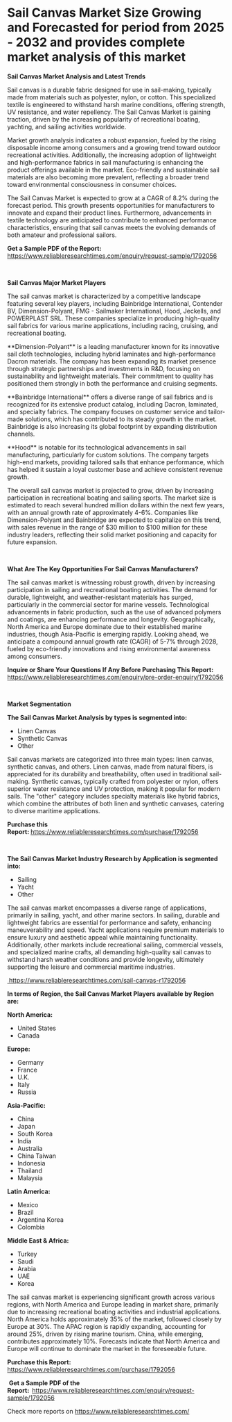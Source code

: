 <p><h1>Sail Canvas Market Size Growing and Forecasted for period from 2025 - 2032 and provides complete market analysis of this market</h1></p><p><strong>Sail Canvas Market Analysis and Latest Trends</strong></p>
<p><p>Sail canvas is a durable fabric designed for use in sail-making, typically made from materials such as polyester, nylon, or cotton. This specialized textile is engineered to withstand harsh marine conditions, offering strength, UV resistance, and water repellency. The Sail Canvas Market is gaining traction, driven by the increasing popularity of recreational boating, yachting, and sailing activities worldwide. </p><p>Market growth analysis indicates a robust expansion, fueled by the rising disposable income among consumers and a growing trend toward outdoor recreational activities. Additionally, the increasing adoption of lightweight and high-performance fabrics in sail manufacturing is enhancing the product offerings available in the market. Eco-friendly and sustainable sail materials are also becoming more prevalent, reflecting a broader trend toward environmental consciousness in consumer choices.</p><p>The Sail Canvas Market is expected to grow at a CAGR of 8.2% during the forecast period. This growth presents opportunities for manufacturers to innovate and expand their product lines. Furthermore, advancements in textile technology are anticipated to contribute to enhanced performance characteristics, ensuring that sail canvas meets the evolving demands of both amateur and professional sailors.</p></p>
<p><strong>Get a Sample PDF of the Report:&nbsp;</strong> <a href="https://www.reliableresearchtimes.com/enquiry/request-sample/1792056?utm_campaign=1581&utm_medium=2&utm_source=Github&utm_content=ia&utm_term=01042025&utm_id=sail-canvas">https://www.reliableresearchtimes.com/enquiry/request-sample/1792056</a></p>
<p>&nbsp;</p>
<p><strong>Sail Canvas Major Market Players</strong></p>
<p><p>The sail canvas market is characterized by a competitive landscape featuring several key players, including Bainbridge International, Contender BV, Dimension-Polyant, FMG - Sailmaker International, Hood, Jeckells, and POWERPLAST SRL. These companies specialize in producing high-quality sail fabrics for various marine applications, including racing, cruising, and recreational boating.</p><p>**Dimension-Polyant** is a leading manufacturer known for its innovative sail cloth technologies, including hybrid laminates and high-performance Dacron materials. The company has been expanding its market presence through strategic partnerships and investments in R&D, focusing on sustainability and lightweight materials. Their commitment to quality has positioned them strongly in both the performance and cruising segments.</p><p>**Bainbridge International** offers a diverse range of sail fabrics and is recognized for its extensive product catalog, including Dacron, laminated, and specialty fabrics. The company focuses on customer service and tailor-made solutions, which has contributed to its steady growth in the market. Bainbridge is also increasing its global footprint by expanding distribution channels.</p><p>**Hood** is notable for its technological advancements in sail manufacturing, particularly for custom solutions. The company targets high-end markets, providing tailored sails that enhance performance, which has helped it sustain a loyal customer base and achieve consistent revenue growth.</p><p>The overall sail canvas market is projected to grow, driven by increasing participation in recreational boating and sailing sports. The market size is estimated to reach several hundred million dollars within the next few years, with an annual growth rate of approximately 4-6%. Companies like Dimension-Polyant and Bainbridge are expected to capitalize on this trend, with sales revenue in the range of $30 million to $100 million for these industry leaders, reflecting their solid market positioning and capacity for future expansion.</p></p>
<p>&nbsp;</p>
<p><strong>What Are The Key Opportunities For Sail Canvas Manufacturers?</strong></p>
<p><p>The sail canvas market is witnessing robust growth, driven by increasing participation in sailing and recreational boating activities. The demand for durable, lightweight, and weather-resistant materials has surged, particularly in the commercial sector for marine vessels. Technological advancements in fabric production, such as the use of advanced polymers and coatings, are enhancing performance and longevity. Geographically, North America and Europe dominate due to their established marine industries, though Asia-Pacific is emerging rapidly. Looking ahead, we anticipate a compound annual growth rate (CAGR) of 5-7% through 2028, fueled by eco-friendly innovations and rising environmental awareness among consumers.</p></p>
<p><strong>Inquire or Share Your Questions If Any Before Purchasing This Report:</strong> <a href="https://www.reliableresearchtimes.com/enquiry/pre-order-enquiry/1792056?utm_campaign=1581&utm_medium=2&utm_source=Github&utm_content=ia&utm_term=01042025&utm_id=sail-canvas">https://www.reliableresearchtimes.com/enquiry/pre-order-enquiry/1792056</a></p>
<p>&nbsp;</p>
<p><strong>Market Segmentation</strong></p>
<p><strong>The Sail Canvas Market Analysis by types is segmented into:</strong></p>
<p><ul><li>Linen Canvas</li><li>Synthetic Canvas</li><li>Other</li></ul></p>
<p><p>Sail canvas markets are categorized into three main types: linen canvas, synthetic canvas, and others. Linen canvas, made from natural fibers, is appreciated for its durability and breathability, often used in traditional sail-making. Synthetic canvas, typically crafted from polyester or nylon, offers superior water resistance and UV protection, making it popular for modern sails. The "other" category includes specialty materials like hybrid fabrics, which combine the attributes of both linen and synthetic canvases, catering to diverse maritime applications.</p></p>
<p><strong>Purchase this Report:&nbsp;</strong><a href="https://www.reliableresearchtimes.com/purchase/1792056?utm_campaign=1581&utm_medium=2&utm_source=Github&utm_content=ia&utm_term=01042025&utm_id=sail-canvas">https://www.reliableresearchtimes.com/purchase/1792056</a></p>
<p>&nbsp;</p>
<p><strong>The Sail Canvas Market Industry Research by Application is segmented into:</strong></p>
<p><ul><li>Sailing</li><li>Yacht</li><li>Other</li></ul></p>
<p><p>The sail canvas market encompasses a diverse range of applications, primarily in sailing, yacht, and other marine sectors. In sailing, durable and lightweight fabrics are essential for performance and safety, enhancing maneuverability and speed. Yacht applications require premium materials to ensure luxury and aesthetic appeal while maintaining functionality. Additionally, other markets include recreational sailing, commercial vessels, and specialized marine crafts, all demanding high-quality sail canvas to withstand harsh weather conditions and provide longevity, ultimately supporting the leisure and commercial maritime industries.</p></p>
<p><a href="https://www.reliableresearchtimes.com/sail-canvas-r1792056?utm_campaign=1581&utm_medium=2&utm_source=Github&utm_content=ia&utm_term=01042025&utm_id=sail-canvas">&nbsp;https://www.reliableresearchtimes.com/sail-canvas-r1792056</a></p>
<p><strong>In terms of Region, the Sail Canvas Market Players available by Region are:</strong></p>
<p>
    <p> <strong> North America: </strong>
        <ul>
            <li>United States</li>
            <li>Canada</li>
        </ul>
        </p> 
    <p> <strong> Europe: </strong>
        <ul>
            <li>Germany</li>
            <li>France</li>
            <li>U.K.</li>
            <li>Italy</li>
            <li>Russia</li>
        </ul>
        </p> 
    <p> <strong> Asia-Pacific: </strong>
        <ul>
            <li>China</li>
            <li>Japan</li>
            <li>South Korea</li>
            <li>India</li>
            <li>Australia</li>
            <li>China Taiwan</li>
            <li>Indonesia</li>
            <li>Thailand</li>
            <li>Malaysia</li>
        </ul>
        </p> 
    <p> <strong> Latin America: </strong>
        <ul>
            <li>Mexico</li>
            <li>Brazil</li>
            <li>Argentina Korea</li>
            <li>Colombia</li>
        </ul>
        </p> 
    <p> <strong> Middle East & Africa: </strong>
        <ul>
            <li>Turkey</li>
            <li>Saudi</li>
            <li>Arabia</li>
            <li>UAE</li>
            <li>Korea</li>
        </ul>
    </p>
    </p>
<p><p>The sail canvas market is experiencing significant growth across various regions, with North America and Europe leading in market share, primarily due to increasing recreational boating activities and industrial applications. North America holds approximately 35% of the market, followed closely by Europe at 30%. The APAC region is rapidly expanding, accounting for around 25%, driven by rising marine tourism. China, while emerging, contributes approximately 10%. Forecasts indicate that North America and Europe will continue to dominate the market in the foreseeable future.</p></p>
<p><strong>Purchase this Report: </strong><a href="https://www.reliableresearchtimes.com/purchase/1792056?utm_campaign=1581&utm_medium=2&utm_source=Github&utm_content=ia&utm_term=01042025&utm_id=sail-canvas">https://www.reliableresearchtimes.com/purchase/1792056</a></p>
<p>&nbsp;<strong>Get a Sample PDF of the Report:&nbsp;&nbsp;</strong><a href="https://www.reliableresearchtimes.com/enquiry/request-sample/1792056?utm_campaign=1581&utm_medium=2&utm_source=Github&utm_content=ia&utm_term=01042025&utm_id=sail-canvas">https://www.reliableresearchtimes.com/enquiry/request-sample/1792056</a></p>
<p><strong></strong></p>
<p>Check more reports on <a href="https://www.reliableresearchtimes.com/?utm_campaign=1581&utm_medium=2&utm_source=Github&utm_content=ia&utm_term=01042025&utm_id=sail-canvas">https://www.reliableresearchtimes.com/</a></p>